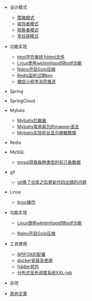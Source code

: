 
- 设计模式
  - [策略模式](设计模式/策略模式.md)
  - [装饰者模式](设计模式/装饰者模式.md)
  - [观察者模式](设计模式/观察者模式.md)
  - [责任链模式](设计模式/责任链模式.md)
- 功能实现
    - [html字符串转为html文件](功能实现/html字符串转为html文件.md)
    - [Linux使用wkhtmltopdf转pdf功能](功能实现/Linux使用wkhtmltopdf转pdf功能.md)
    - [Nginx开启Gzip压缩](功能实现/Nginx开启Gzip压缩.md)
    - [Redis监听过期key](功能实现/Redis监听过期key.md)
    - [微信小程序消息推送](功能实现/微信小程序消息推送.md)
- Spring
- SpringCloud
- Mybais
    - [Mybatis拦截器](Mybatis/Mybatis拦截器.md)
    - [Mybatis常用易忘的mapper语法](Mybatis/Mybatis常用易忘的mapper语法.md)
    - [Mybatis实现前台显示脱敏数据](Mybatis/Mybatis实现前台显示脱敏数据.md)
- Redis
- MySQL

    - [mysql获取每种类型的前几条数据](Mysql/mysql获取每种类型的前几条数据.md)
- git

    - [git换了仓库之后更新代码出错的问题](git/git换了仓库之后更新代码出错的问题.md)
- Linux

    - [linux操作](Linux/linux操作.md)
- 功能实现

  - [Linux使用wkhtmltopdf转pdf功能](功能实现/Linux使用wkhtmltopdf转pdf功能.md)
  
  - [Nginx开启Gzip压缩](功能实现/Nginx开启Gzip压缩.md)
- 工具使用

    - [APIFOX的配置](工具教程/APIFOX的配置.md)
    - [docker安装及使用](工具教程/docker安装及使用.md)
    - [fiddler抓包](工具教程/fiddler抓包.md)
    - [分布式任务调度系统XXL-job](工具教程/分布式任务调度系统XXL-job.md)
- 杂项
- [其他文章](https://gitee.com/cuberzhx/cuberzhx/)


